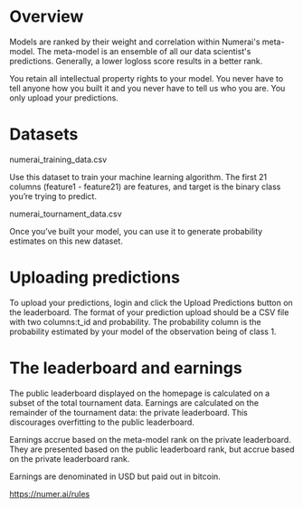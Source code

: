 # Overview
Models are ranked by their weight and correlation within Numerai's meta-model. The meta-model is an ensemble of all our
data scientist's predictions. Generally, a lower logloss score results in a better rank.

You retain all intellectual property rights to your model. You never have to tell anyone how you built it and you never
have to tell us who you are. You only upload your predictions.

# Datasets
numerai_training_data.csv

Use this dataset to train your machine learning algorithm. The first 21 columns (feature1 - feature21) are features, and
target is the binary class you’re trying to predict.

numerai_tournament_data.csv

Once you’ve built your model, you can use it to generate probability estimates on this new dataset.

# Uploading predictions
To upload your predictions, login and click the Upload Predictions button on the leaderboard. The format of your
prediction upload should be a CSV file with two columns:t_id and probability. The probability column is the probability
estimated by your model of the observation being of class 1.

# The leaderboard and earnings
The public leaderboard displayed on the homepage is calculated on a subset of the total tournament data. Earnings are
calculated on the remainder of the tournament data: the private leaderboard. This discourages overfitting to the public
leaderboard.

Earnings accrue based on the meta-model rank on the private leaderboard. They are presented based on the public
leaderboard rank, but accrue based on the private leaderboard rank.

Earnings are denominated in USD but paid out in bitcoin.


https://numer.ai/rules